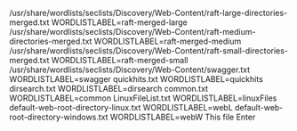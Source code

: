 /usr/share/wordlists/seclists/Discovery/Web-Content/raft-large-directories-merged.txt            WORDLISTLABEL=raft-merged-large   
/usr/share/wordlists/seclists/Discovery/Web-Content/raft-medium-directories-merged.txt           WORDLISTLABEL=raft-merged-medium
/usr/share/wordlists/seclists/Discovery/Web-Content/raft-small-directories-merged.txt            WORDLISTLABEL=raft-merged-small   
/usr/share/wordlists/seclists/Discovery/Web-Content/swagger.txt                                  WORDLISTLABEL=swagger
quickhits.txt                                                                                    WORDLISTLABEL=quickhits
dirsearch.txt                                                                                    WORDLISTLABEL=dirsearch
common.txt                                                                                       WORDLISTLABEL=common 
LinuxFileList.txt                                                                                WORDLISTLABEL=linuxFiles
default-web-root-directory-linux.txt                                                             WORDLISTLABEL=webL
default-web-root-directory-windows.txt                                                           WORDLISTLABEL=webW
This file
Enter